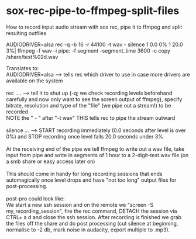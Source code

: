 # sox-rec-pipe-to-ffmpeg-split-files
How to record input audio stream with sox rec, pipe it to ffmpeg and split resulting outfiles

AUDIODRIVER=alsa rec -q -b 16 -r 44100 -t wav - silence 1 0.0 0% 1 20.0 3%| ffmpeg -f wav -i pipe: -f segment -segment_time 3600 -c copy /share/test%02d.wav

Translates to:\
AUDIODRIVER=alsa --> tells rec which driver to use in case more drivers are available on the system\
\
rec .... --> tell it to shut up (-q; we check recording levels beforehand carefully and now only want to see the screen output of ffmpeg), specify bitrate, resolution and type of the "file" (we pipe out a stream!) to be recorded\
NOTE the " - " after "-t wav" THIS tells rec to pipe the stream outward\
\
silence ... --> START recording immediately (0.0 seconds after level is over 0%) and STOP recording once level falls 20.0 seconds under 3%\
\
At the receiving end of the pipe we tell ffmpeg to write out a wav file, take input from pipe and write in segments of 1 hour to a 2-digit-test.wav file (on a smb share or easy access later on)\
\
This should come in handy for long recording sessions that ends automagically once level drops and have "not too long" output files for post-processing.\
\
post-pro could look like:\
We start a new ssh session and on the remote we "screen -S my_recording_session", fire the rec command, DETACH the session via CTRL+ a d and close the ssh session. After recording is finished we grab the files off the share and do post processing (cut silence at beginning, normalise to -2 db, mark noise in audacity, export multiple to .mp3).

